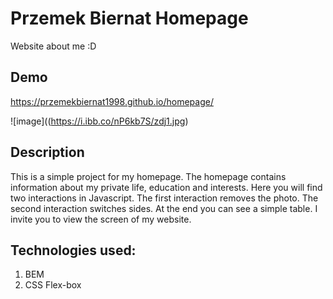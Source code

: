 # Przemek Biernat Homepage
Website about me :D

## Demo

https://przemekbiernat1998.github.io/homepage/

![image]((https://i.ibb.co/nP6kb7S/zdj1.jpg)

## Description
This is a simple project for my homepage. The homepage contains information about my private life, education and interests. Here you will find two interactions in Javascript. The first interaction removes the photo. The second interaction switches sides. At the end you can see a simple table. I invite you to view the screen of my website.

## Technologies used:
1. BEM
2. CSS Flex-box
